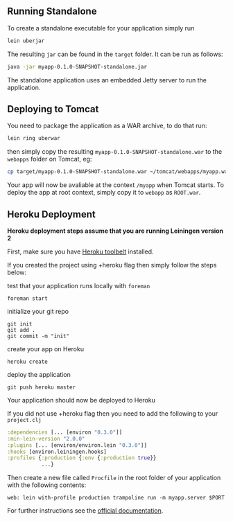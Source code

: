 ## Running Standalone

To create a standalone executable for your application simply run 

```bash
lein uberjar
```

The resulting `jar` can be found in the `target` folder. It can be run as follows:
```bash
java -jar myapp-0.1.0-SNAPSHOT-standalone.jar
```

The standalone application uses an embedded Jetty server to run the application.

## Deploying to Tomcat

You need to package the application as a WAR archive, to do that run:
```bash
lein ring uberwar
```
then simply copy the resulting `myapp-0.1.0-SNAPSHOT-standalone.war` to the `webapps` folder on Tomcat, eg:
```bash
cp target/myapp-0.1.0-SNAPSHOT-standalone.war ~/tomcat/webapps/myapp.war
```
Your app will now be avaliable at the context `/myapp` when Tomcat starts. To deploy the app
at root context, simply copy it to `webapp` as `ROOT.war`. 

## Heroku Deployment

**Heroku deployment steps assume that you are running Leiningen version 2**

First, make sure you have [Heroku toolbelt](https://toolbelt.heroku.com/) installed.

If you created the project using +heroku flag then simply follow the steps below:

test that your application runs locally with `foreman` 
```
foreman start
```

initialize your git repo

```
git init
git add .
git commit -m "init"
```

create your app on Heroku

```
heroku create
```

deploy the application

```
git push heroku master
```

Your application should now be deployed to Heroku

If you did not use +heroku flag then you need to add the following to your `project.clj`

```clojure
:dependencies [... [environ "0.3.0"]]
:min-lein-version "2.0.0"
:plugins [... [environ/environ.lein "0.3.0"]]
:hooks [environ.leiningen.hooks]
:profiles {:production {:env {:production true}}
           ...}
```

Then create a new file called `Procfile` in the root folder of your application with the following contents:
```
web: lein with-profile production trampoline run -m myapp.server $PORT
```

For further instructions see the [official documentation](https://devcenter.heroku.com/articles/clojure).